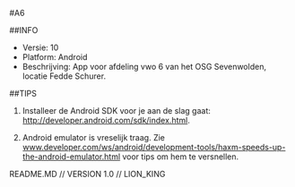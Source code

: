 #A6

##INFO

* Versie: 10
* Platform: Android
* Beschrijving: App voor afdeling vwo 6 van het OSG Sevenwolden, locatie Fedde Schurer.


##TIPS

1) Installeer de Android SDK voor je aan de slag gaat: http://developer.android.com/sdk/index.html.

2) Android emulator is vreselijk traag. 
Zie www.developer.com/ws/android/development-tools/haxm-speeds-up-the-android-emulator.html
voor tips om hem te versnellen. 



README.MD // VERSION 1.0 // LION_KING    
